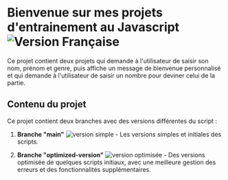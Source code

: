 # Bienvenue sur mes projets d'entrainement au Javascript ![Version Française](https://img.shields.io/badge/langue-français-blue)

Ce projet contient deux projets qui demande à l'utilisateur de saisir son nom, prénom et genre, puis affiche un message de bienvenue personnalisé et qui demande à l'utilisateur de saisir un nombre pour deviner celui de la partie.

## Contenu du projet

Ce projet contient deux branches avec des versions différentes du script :

1. **Branche "main"** ![version simple](https://img.shields.io/badge/version-simple-green) - Les versions simples et initiales des scripts.

2. **Branche "optimized-version"** ![version optimisée](https://img.shields.io/badge/version-optimisée-g) - Des versions optimisée de quelques scripts initiaux, avec une meilleure gestion des erreurs et des fonctionnalités supplémentaires.
